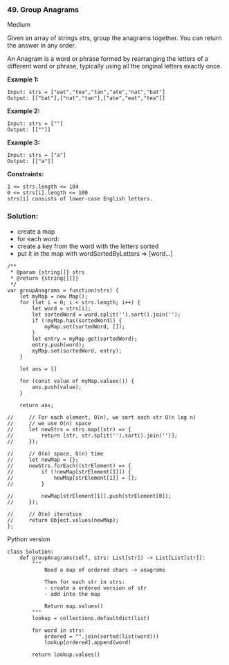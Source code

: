 ### 49. Group Anagrams
Medium

Given an array of strings strs, group the anagrams together. You can return the answer in any order.

An Anagram is a word or phrase formed by rearranging the letters of a different word or phrase, typically using all the original letters exactly once.

**Example 1:**
```
Input: strs = ["eat","tea","tan","ate","nat","bat"]
Output: [["bat"],["nat","tan"],["ate","eat","tea"]]
```

**Example 2:**
```
Input: strs = [""]
Output: [[""]]
```

**Example 3:**
```
Input: strs = ["a"]
Output: [["a"]]
``` 

**Constraints:**
```
1 <= strs.length <= 104
0 <= strs[i].length <= 100
strs[i] consists of lower-case English letters.
```

### Solution:
- create a map
- for each word:
- create a key from the word with the letters sorted
- put it in the map with wordSortedByLetters => [word...]

```
/**
 * @param {string[]} strs
 * @return {string[][]}
 */
var groupAnagrams = function(strs) {
    let myMap = new Map();
    for (let i = 0; i < strs.length; i++) {
        let word = strs[i];
        let sortedWord = word.split('').sort().join('');
        if (!myMap.has(sortedWord)) {
            myMap.set(sortedWord, []);
        }
        let entry = myMap.get(sortedWord);
        entry.push(word);
        myMap.set(sortedWord, entry);
    }
    
    let ans = []
    
    for (const value of myMap.values()) {
        ans.push(value);
    }

    return ans;
    
//     // For each element, O(n), we sort each str O(n log n)
//     // we use O(n) space
//     let newStrs = strs.map((str) => {
//         return [str, str.split('').sort().join('')];
//     });
    
//     // O(n) space, O(n) time
//     let newMap = {};
//     newStrs.forEach((strElement) => {
//         if (!newMap[strElement[1]]) {
//             newMap[strElement[1]] = [];
//         }
        
//         newMap[strElement[1]].push(strElement[0]);
//     });
    
//     // O(n) iteration
//     return Object.values(newMap);
};
```
Python version
```
class Solution:
    def groupAnagrams(self, strs: List[str]) -> List[List[str]]:
        """
            Need a map of ordered chars -> anagrams
            
            Then for each str in strs:
            - create a ordered version of str
            - add into the map
            
            Return map.values()
        """
        lookup = collections.defaultdict(list)
        
        for word in strs:
            ordered = "".join(sorted(list(word)))
            lookup[ordered].append(word)
        
        return lookup.values()
        
```
